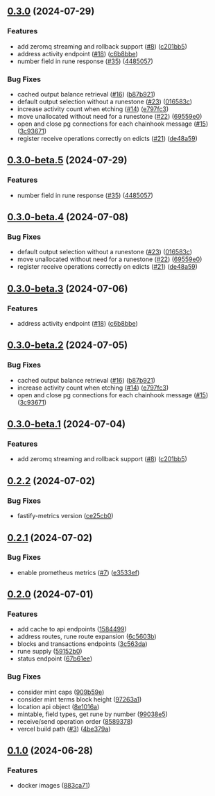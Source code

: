 ## [0.3.0](https://github.com/hirosystems/runehook/compare/v0.2.2...v0.3.0) (2024-07-29)


### Features

* add zeromq streaming and rollback support ([#8](https://github.com/hirosystems/runehook/issues/8)) ([c201bb5](https://github.com/hirosystems/runehook/commit/c201bb521b2fb30e4983d4f601ac7719907c2d26))
* address activity endpoint ([#18](https://github.com/hirosystems/runehook/issues/18)) ([c6b8bbe](https://github.com/hirosystems/runehook/commit/c6b8bbe683d1433a44147a474c389d9380959c23))
* number field in rune response ([#35](https://github.com/hirosystems/runehook/issues/35)) ([4485057](https://github.com/hirosystems/runehook/commit/4485057825dcf22bd4bb4bd667da0d9d2886e1ab))


### Bug Fixes

* cached output balance retrieval ([#16](https://github.com/hirosystems/runehook/issues/16)) ([b87b921](https://github.com/hirosystems/runehook/commit/b87b9212ec1e4addd394dc7af8e3e94c447d4487))
* default output selection without a runestone ([#23](https://github.com/hirosystems/runehook/issues/23)) ([016583c](https://github.com/hirosystems/runehook/commit/016583c69d559ff6eaa4ae525be06ada9cd6a146))
* increase activity count when etching ([#14](https://github.com/hirosystems/runehook/issues/14)) ([e797fc3](https://github.com/hirosystems/runehook/commit/e797fc3bc023777ad38c9a5b1f9a0cd5672607c1))
* move unallocated without need for a runestone ([#22](https://github.com/hirosystems/runehook/issues/22)) ([69559e0](https://github.com/hirosystems/runehook/commit/69559e0b70f49197f0ae645820960e4cfd8852e2))
* open and close pg connections for each chainhook message ([#15](https://github.com/hirosystems/runehook/issues/15)) ([3c93671](https://github.com/hirosystems/runehook/commit/3c936719681b102cc0c2afa5e06b9ffb6d3672ce))
* register receive operations correctly on edicts ([#21](https://github.com/hirosystems/runehook/issues/21)) ([de48a59](https://github.com/hirosystems/runehook/commit/de48a593426c422d5554f7bbd99b133baaca5ae3))

## [0.3.0-beta.5](https://github.com/hirosystems/runehook/compare/v0.3.0-beta.4...v0.3.0-beta.5) (2024-07-29)


### Features

* number field in rune response ([#35](https://github.com/hirosystems/runehook/issues/35)) ([4485057](https://github.com/hirosystems/runehook/commit/4485057825dcf22bd4bb4bd667da0d9d2886e1ab))

## [0.3.0-beta.4](https://github.com/hirosystems/runehook/compare/v0.3.0-beta.3...v0.3.0-beta.4) (2024-07-08)


### Bug Fixes

* default output selection without a runestone ([#23](https://github.com/hirosystems/runehook/issues/23)) ([016583c](https://github.com/hirosystems/runehook/commit/016583c69d559ff6eaa4ae525be06ada9cd6a146))
* move unallocated without need for a runestone ([#22](https://github.com/hirosystems/runehook/issues/22)) ([69559e0](https://github.com/hirosystems/runehook/commit/69559e0b70f49197f0ae645820960e4cfd8852e2))
* register receive operations correctly on edicts ([#21](https://github.com/hirosystems/runehook/issues/21)) ([de48a59](https://github.com/hirosystems/runehook/commit/de48a593426c422d5554f7bbd99b133baaca5ae3))

## [0.3.0-beta.3](https://github.com/hirosystems/runehook/compare/v0.3.0-beta.2...v0.3.0-beta.3) (2024-07-06)


### Features

* address activity endpoint ([#18](https://github.com/hirosystems/runehook/issues/18)) ([c6b8bbe](https://github.com/hirosystems/runehook/commit/c6b8bbe683d1433a44147a474c389d9380959c23))

## [0.3.0-beta.2](https://github.com/hirosystems/runehook/compare/v0.3.0-beta.1...v0.3.0-beta.2) (2024-07-05)


### Bug Fixes

* cached output balance retrieval ([#16](https://github.com/hirosystems/runehook/issues/16)) ([b87b921](https://github.com/hirosystems/runehook/commit/b87b9212ec1e4addd394dc7af8e3e94c447d4487))
* increase activity count when etching ([#14](https://github.com/hirosystems/runehook/issues/14)) ([e797fc3](https://github.com/hirosystems/runehook/commit/e797fc3bc023777ad38c9a5b1f9a0cd5672607c1))
* open and close pg connections for each chainhook message ([#15](https://github.com/hirosystems/runehook/issues/15)) ([3c93671](https://github.com/hirosystems/runehook/commit/3c936719681b102cc0c2afa5e06b9ffb6d3672ce))

## [0.3.0-beta.1](https://github.com/hirosystems/runehook/compare/v0.2.2...v0.3.0-beta.1) (2024-07-04)


### Features

* add zeromq streaming and rollback support ([#8](https://github.com/hirosystems/runehook/issues/8)) ([c201bb5](https://github.com/hirosystems/runehook/commit/c201bb521b2fb30e4983d4f601ac7719907c2d26))

## [0.2.2](https://github.com/hirosystems/runehook/compare/v0.2.1...v0.2.2) (2024-07-02)


### Bug Fixes

* fastify-metrics version ([ce25cb0](https://github.com/hirosystems/runehook/commit/ce25cb090992439d826ffde22ec346584a9243c2))

## [0.2.1](https://github.com/hirosystems/runehook/compare/v0.2.0...v0.2.1) (2024-07-02)


### Bug Fixes

* enable prometheus metrics ([#7](https://github.com/hirosystems/runehook/issues/7)) ([e3533ef](https://github.com/hirosystems/runehook/commit/e3533efe796ef84fcc672553a515dfa418118678))

## [0.2.0](https://github.com/hirosystems/runehook/compare/v0.1.0...v0.2.0) (2024-07-01)


### Features

* add cache to api endpoints ([1584499](https://github.com/hirosystems/runehook/commit/15844994845076df957ed6846eccb4484045bfb4))
* address routes, rune route expansion ([6c5603b](https://github.com/hirosystems/runehook/commit/6c5603ba899943accf9d23a1e396cd0a378dd9d2))
* blocks and transactions endpoints ([3c563da](https://github.com/hirosystems/runehook/commit/3c563da9d18b9c989b8be079fe872211ed219709))
* rune supply ([59152b0](https://github.com/hirosystems/runehook/commit/59152b0df30b43bf213ab6df31233fbd5323dcb4))
* status endpoint ([67b61ee](https://github.com/hirosystems/runehook/commit/67b61ee99c14abff81bb9cfaa90f83ef990f6810))


### Bug Fixes

* consider mint caps ([909b59e](https://github.com/hirosystems/runehook/commit/909b59e168c5b2b70b6acc7ce22ac74f5e54b1e8))
* consider mint terms block height ([97263a1](https://github.com/hirosystems/runehook/commit/97263a116b885d3c0b63b6b2ae5e61bf8c366e46))
* location api object ([8e1016a](https://github.com/hirosystems/runehook/commit/8e1016a90262fad31e2ee213dfa67a3d0986743f))
* mintable, field types, get rune by number ([99038e5](https://github.com/hirosystems/runehook/commit/99038e5b063264a4cb1f0191f1b441e17683be2a))
* receive/send operation order ([8589378](https://github.com/hirosystems/runehook/commit/85893782065829a643ac8d1f9ae43ee70eb0426b))
* vercel build path ([#3](https://github.com/hirosystems/runehook/issues/3)) ([4be379a](https://github.com/hirosystems/runehook/commit/4be379a58f07c01b48838f49d9b2b7217483c88a))

## [0.1.0](https://github.com/hirosystems/runehook/compare/v0.0.1...v0.1.0) (2024-06-28)


### Features

* docker images ([883ca71](https://github.com/hirosystems/runehook/commit/883ca71fda1d21cc9fe5a0ab3d2be20d34ea7405))
